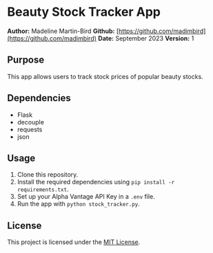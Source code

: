 # Beauty Stock Tracker App

**Author:** Madeline Martin-Bird
**Github:** [https://github.com/madimbird](https://github.com/madimbird)
**Date:** September 2023
**Version:** 1

## Purpose

This app allows users to track stock prices of popular beauty stocks.

## Dependencies

- Flask
- decouple
- requests
- json

## Usage

1. Clone this repository.
2. Install the required dependencies using `pip install -r requirements.txt`.
3. Set up your Alpha Vantage API Key in a `.env` file.
4. Run the app with `python stock_tracker.py`.

## License

This project is licensed under the [MIT License](LICENSE.md).
